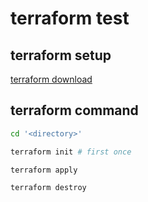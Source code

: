 # terraform test

## terraform setup

[terraform download](https://www.terraform.io/downloads.html)

## terraform command

```sh
cd '<directory>'

terraform init # first once

terraform apply

terraform destroy
```
